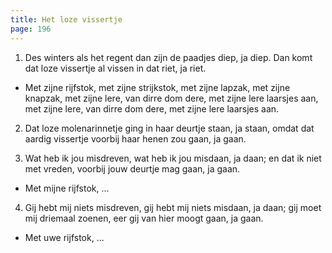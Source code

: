 ```yaml
---
title: Het loze vissertje
page: 196
---  
```



1. Des winters als het regent
dan zijn de paadjes diep, ja diep.
Dan komt dat loze vissertje
al vissen in dat riet, ja riet.


- Met zijne rijfstok, met zijne strijkstok,
met zijne lapzak, met zijne knapzak,
met zijne lere, van dirre dom dere,
met zijne lere laarsjes aan,
met zijne lere, van dirre dom dere,
met zijne lere laarsjes aan.


2. Dat loze molenarinnetje
ging in haar deurtje staan, ja staan,
omdat dat aardig vissertje
voorbij haar henen zou gaan, ja gaan.


3. Wat heb ik jou misdreven,
wat heb ik jou misdaan, ja daan;
en dat ik niet met vreden,
voorbij jouw deurtje mag gaan, ja gaan.


- Met mijne rijfstok, ...


4. Gij hebt mij niets misdreven,
gij hebt mij niets misdaan, ja daan;
gij moet mij driemaal zoenen,
eer gij van hier moogt gaan, ja gaan.


- Met uwe rijfstok, ...